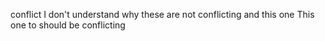 conflict
I don't understand why these are not conflicting
and this one
This one to should be conflicting

